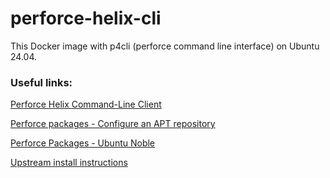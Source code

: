 # perforce-helix-cli

This Docker image with p4cli (perforce command line interface) on Ubuntu 24.04.

### Useful links:
[Perforce Helix Command-Line Client](https://www.perforce.com/downloads/helix-command-line-client-p4)

[Perforce packages - Configure an APT repository](https://help.perforce.com/helix-core/extras/packages/perforce-packages.html#APT)

[Perforce Packages - Ubuntu Noble](https://package.perforce.com/apt/ubuntu/dists/noble/)

[Upstream install instructions](https://www.perforce.com/perforce/doc.current/manuals/p4sag/index.html#P4SAG/install.linux.packages.install.html%3FTocPath%3DInstalling%2520and%2520upgrading%2520the%2520server%7CLinux%2520package-based%2520installation%7C_____1)

